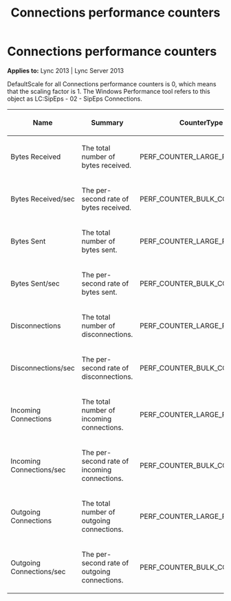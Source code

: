 ﻿---
title: Connections performance counters
TOCTitle: Connections performance counters
ms:assetid: a30c7508-08ff-47bf-9f09-ba48eeffc054
ms:mtpsurl: https://msdn.microsoft.com/library/Dn466112(v=office.15)
ms:contentKeyID: 57103405
ms.date: 07/25/2014
mtps_version: v=office.15
---

# Connections performance counters


**Applies to:** Lync 2013 | Lync Server 2013

DefaultScale for all Connections performance counters is 0, which means that the scaling factor is 1. The Windows Performance tool refers to this object as LC:SipEps - 02 - SipEps Connections.

<table>
<colgroup>
<col style="width: 33%" />
<col style="width: 33%" />
<col style="width: 33%" />
</colgroup>
<thead>
<tr class="header">
<th><p>Name</p></th>
<th><p>Summary</p></th>
<th><p>CounterType</p></th>
</tr>
</thead>
<tbody>
<tr class="odd">
<td><p>Bytes Received</p></td>
<td><p>The total number of bytes received.</p></td>
<td><p>PERF_COUNTER_LARGE_RAWCOUNT</p></td>
</tr>
<tr class="even">
<td><p>Bytes Received/sec</p></td>
<td><p>The per-second rate of bytes received.</p></td>
<td><p>PERF_COUNTER_BULK_COUNT</p></td>
</tr>
<tr class="odd">
<td><p>Bytes Sent</p></td>
<td><p>The total number of bytes sent.</p></td>
<td><p>PERF_COUNTER_LARGE_RAWCOUNT</p></td>
</tr>
<tr class="even">
<td><p>Bytes Sent/sec</p></td>
<td><p>The per-second rate of bytes sent.</p></td>
<td><p>PERF_COUNTER_BULK_COUNT</p></td>
</tr>
<tr class="odd">
<td><p>Disconnections</p></td>
<td><p>The total number of disconnections.</p></td>
<td><p>PERF_COUNTER_LARGE_RAWCOUNT</p></td>
</tr>
<tr class="even">
<td><p>Disconnections/sec</p></td>
<td><p>The per-second rate of disconnections.</p></td>
<td><p>PERF_COUNTER_BULK_COUNT</p></td>
</tr>
<tr class="odd">
<td><p>Incoming Connections</p></td>
<td><p>The total number of incoming connections.</p></td>
<td><p>PERF_COUNTER_LARGE_RAWCOUNT</p></td>
</tr>
<tr class="even">
<td><p>Incoming Connections/sec</p></td>
<td><p>The per-second rate of incoming connections.</p></td>
<td><p>PERF_COUNTER_BULK_COUNT</p></td>
</tr>
<tr class="odd">
<td><p>Outgoing Connections</p></td>
<td><p>The total number of outgoing connections.</p></td>
<td><p>PERF_COUNTER_LARGE_RAWCOUNT</p></td>
</tr>
<tr class="even">
<td><p>Outgoing Connections/sec</p></td>
<td><p>The per-second rate of outgoing connections.</p></td>
<td><p>PERF_COUNTER_BULK_COUNT</p></td>
</tr>
</tbody>
</table>

